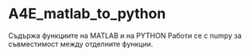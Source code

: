 # A4E_matlab_to_python
Съдържа функциите на MATLAB и на PYTHON
Работи се с numpy за съвместимост между отделните функции.
